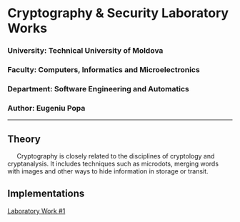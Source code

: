 # Cryptography & Security Laboratory Works

### University: Technical University of Moldova
### Faculty: Computers, Informatics and Microelectronics
### Department: Software Engineering and Automatics
### Author: Eugeniu Popa

----

## Theory
&ensp;&ensp;&ensp;Cryptography is closely related to the disciplines of cryptology and cryptanalysis. It includes techniques such as microdots, merging words with images and other ways to hide information in storage or transit.

## Implementations

[Laboratory Work #1](https://github.com/eugencic/utm-cs-labs/tree/main/Lab1)
